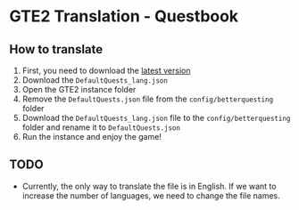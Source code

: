 # GTE2 Translation - Questbook
## How to translate

1. First, you need to download the [latest version](https://github.com/GTModpackTeam/GTE2-Translations/releases)
2. Download the `DefaultQuests_lang.json`
3. Open the GTE2 instance folder
4. Remove the `DefaultQuests.json` file from the `config/betterquesting` folder
5. Download the `DefaultQuests_lang.json` file to the `config/betterquesting` folder and rename it to `DefaultQuests.json`
6. Run the instance and enjoy the game!

## TODO

- Currently, the only way to translate the file is in English. If we want to increase the number of languages, we need to change the file names.
